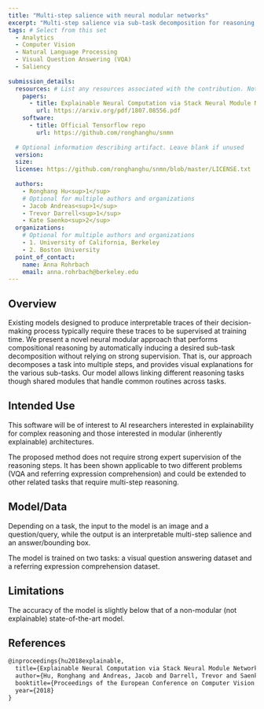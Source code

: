 ```yaml
---
title: "Multi-step salience with neural modular networks"
excerpt: "Multi-step salience via sub-task decomposition for reasoning tasks"
tags: # Select from this set
  - Analytics
  - Computer Vision
  - Natural Language Processing
  - Visual Question Answering (VQA)
  - Saliency
   
submission_details:
  resources: # List any resources associated with the contribution. Not all sections are required
    papers:
      - title: Explainable Neural Computation via Stack Neural Module Networks
        url: https://arxiv.org/pdf/1807.08556.pdf
    software:
      - title: Official Tensorflow repo
        url: https://github.com/ronghanghu/snmn
   
  # Optional information describing artifact. Leave blank if unused
  version: 
  size: 
  license: https://github.com/ronghanghu/snmn/blob/master/LICENSE.txt
   
  authors:
    - Ronghang Hu<sup>1</sup>
    # Optional for multiple authors and organizations
    - Jacob Andreas<sup>1</sup>
    - Trevor Darrell<sup>1</sup>
    - Kate Saenko<sup>2</sup>
  organizations:
    # Optional for multiple authors and organizations
    - 1. University of California, Berkeley
    - 2. Boston University
  point_of_contact:
    name: Anna Rohrbach
    email: anna.rohrbach@berkeley.edu
---
```

   
## Overview
Existing models designed to produce interpretable traces of their decision-making process typically require these traces to be supervised at training time. We present a novel neural modular approach that performs compositional reasoning by automatically inducing a desired sub-task decomposition without relying on strong supervision. That is, our approach decomposes a task into multiple steps, and provides visual explanations for the various sub-tasks. Our model allows linking different reasoning tasks though shared modules that handle common routines across tasks.
   
## Intended Use
This software will be of interest to AI researchers interested in explainability for complex reasoning and those interested in modular (inherently explainable) architectures.

The proposed method does not require strong expert supervision of the reasoning steps. It has been shown applicable to two different problems (VQA and referring expression comprehension) and could be extended to other related tasks that require multi-step reasoning.
   
## Model/Data
Depending on a task, the input to the model is an image and a question/query, while the output is an interpretable multi-step salience and an answer/bounding box.

The model is trained on two tasks: a visual question answering dataset and a referring expression comprehension dataset.

## Limitations
The accuracy of the model is slightly below that of a non-modular (not explainable) state-of-the-art model.
   
## References
```tex
@inproceedings{hu2018explainable,
  title={Explainable Neural Computation via Stack Neural Module Networks},
  author={Hu, Ronghang and Andreas, Jacob and Darrell, Trevor and Saenko, Kate},
  booktitle={Proceedings of the European Conference on Computer Vision (ECCV)},
  year={2018}
}
```
